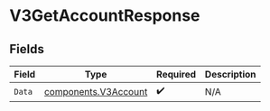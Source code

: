 # V3GetAccountResponse


## Fields

| Field                                                        | Type                                                         | Required                                                     | Description                                                  |
| ------------------------------------------------------------ | ------------------------------------------------------------ | ------------------------------------------------------------ | ------------------------------------------------------------ |
| `Data`                                                       | [components.V3Account](../../models/components/v3account.md) | :heavy_check_mark:                                           | N/A                                                          |